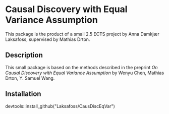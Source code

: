# Causal Discovery with Equal Variance Assumption

This package is the product of a small 2.5 ECTS project by Anna Damkjær 
Laksafoss, supervised by Mathias Drton. 

## Description
This small package is based on the methods described in the preprint *On Causal Discovery with Equal Variance Assumption* by Wenyu Chen, Mathias Drton, Y. Samuel Wang.


## Installation
devtools::install_github("Laksafoss/CausDiscEqVar")
